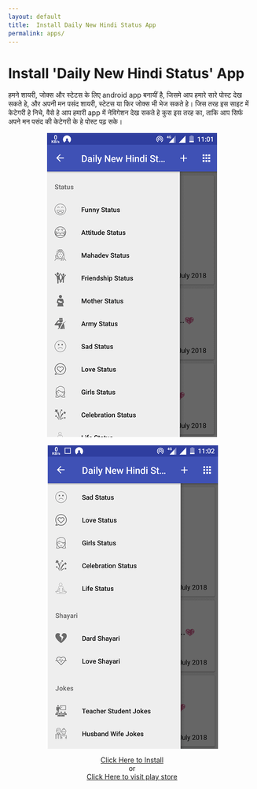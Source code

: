 ```yaml
---
layout: default
title:  Install Daily New Hindi Status App
permalink: apps/
---
```

<div class="home">
  <h1 class="page-heading">Install 'Daily New Hindi Status' App</h1>
<p>हमने शायरी, जोक्स और स्टेटस के लिए android app बनायीं है, जिसमे आप हमारे सारे पोस्ट देख सकते हे, और अपनी मन पसंद शायरी, स्टेटस या फिर जोक्स भी भेज सकते हे। जिस तरह इस साइट में केटेगरी हे निचे, वैसे हे आप हमारी app में नेविगेशन देख सकते हे कुस इस तरह का, ताकि आप सिर्फ अपने मन पसंद की केटेगरी के हे पोस्ट पढ़ सके। </p>

<a target="_blank" href="market://details?id=in.mdsfeed"><img style="max-width:100%;display:block;margin:auto;vertical-align:middle" src="/myApp1.png" alt="Daily New Hindi Status App"/></a><br/>
<a target="_blank" href="market://details?id=in.mdsfeed"><img style="max-width:100%;display:block;margin:auto;vertical-align:middle" src="/myApp2.png" alt="Daily New Hindi Status App"/></a>

<center><a target="_blank" href="market://details?id=in.mdsfeed">Click Here to Install</a><br/>or<br/>
<a target="_blank" href="https://play.google.com/store/apps/details?id=in.mdsfeed">Click Here to visit play store</a></center>
</div>
